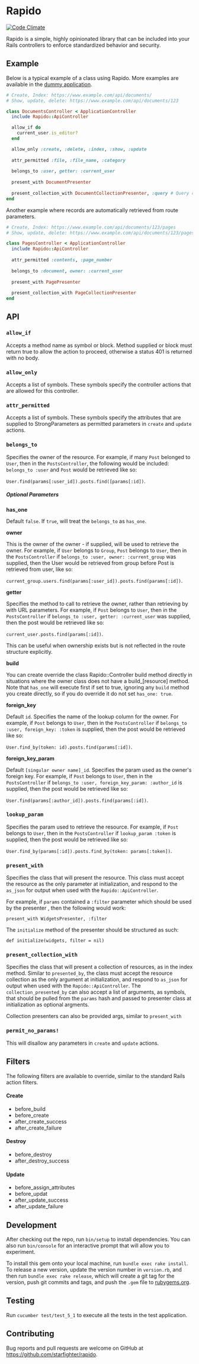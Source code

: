 # Rapido

[![Code Climate](https://codeclimate.com/github/starfighterheavy/rapido/badges/gpa.svg)](https://codeclimate.com/github/starfighterheavy/rapido)

Rapido is a simple, highly opinionated library that can be included into your Rails controllers to enforce standardized behavior and security.

## Example

Below is a typical example of a class using Rapido. More examples are available in the [dummy application](https://github.com/starfighterheavy/rapido/tree/master/test/dummy).

```ruby
# Create, Index: https://www.example.com/api/documents/
# Show, update, delete: https://www.example.com/api/documents/123

class DocumentsController < ApplicationController
  include Rapido::ApiController

  allow_if do
    current_user.is_editor?
  end

  allow_only :create, :delete, :index, :show, :update
  
  attr_permitted :file, :file_name, :category
  
  belongs_to :user, getter: :current_user
  
  present_with DocumentPresenter
  
  present_collection_with DocumentCollectionPresenter, :query # Query could be a string supplied as a URL parameter to search documents by name.
end
```

Another example where records are automatically retrieved from route parameters.

```ruby
# Create, Index: https://www.example.com/api/documents/123/pages
# Show, update, delete: https://www.example.com/api/documents/123/pages/345

class PagesController < ApplicationController
  include Rapido::ApiController
  
  attr_permitted :contents, :page_number
  
  belongs_to :document, owner: :current_user
  
  present_with PagePresenter
  
  present_collection_with PageCollectionPresenter
end
```

## API

### `allow_if`

Accepts a method name as symbol or block. Method supplied or block must return true to allow the action to proceed, otherwise a status 401 is returned with no body.

### `allow_only`

Accepts a list of symbols. These symbols specify the controller actions that are allowed for this controller.

### `attr_permitted`

Accepts a list of symbols. These symbols specify the attributes that are supplied to StrongParameters as permitted parameters in `create` and `update` actions.

### `belongs_to`

Specifies the owner of the resource. For example, if many `Post` belonged to `User`, then in the `PostsController`, the following would be included: `belongs_to :user` and `Post` would be retrieved like so:

`User.find(params[:user_id]).posts.find([params[:id])`.

##### Optional Parameters

**has_one** 

Default `false`. If `true`, will treat the `belongs_to` as `has_one`.

**owner** 

This is the owner of the owner - if supplied, will be used to retrieve the owner. For example, if `User` belongs to `Group`, `Post` belongs to `User`, then in the `PostsController` if `belongs_to :user, owner: :current_group` was supplied, then the User would be retrieved from group before Post is retrieved from user, like so:

`current_group.users.find(params[:user_id]).posts.find(params[:id])`.

**getter**

Specifies the method to call to retrieve the owner, rather than retrieving by with URL parameters. For example, if `Post` belongs to `User`, then in the `PostsController` if `belongs_to :user, getter: :current_user` was supplied, then the post would be retrieved like so: 

`current_user.posts.find(params[:id])`. 

This can be useful when ownership exists but is not reflected in the route structure explicitly.

**build**

You can create override the class Rapido::Controller build method directly in situations where the owner class does not have a build_[resource] method. Note that `has_one` will execute first if set to true, ignoring any `build` method you create directly, so if you do override it do not set `has_one: true`.

**foreign_key**

Default `id`. Specifies the name of the lookup column for the owner. For example, if `Post` belongs to `User`, then in the `PostsController` if `belongs_to :user, foreign_key: :token` is supplied, then the post would be retrieved like so: 

`User.find_by(token: id).posts.find(params[:id])`.

**foreign_key_param**

Default `[singular owner name]_id`. Specifies the param used as the owner's foreign key. For example, if `Post` belongs to `User`, then in the `PostsController` if `belongs_to :user, foreign_key_param: :author_id` is supplied, then the post would be retrieved like so: 

`User.find(params[:author_id]).posts.find(params[:id])`.

### `lookup_param`

Specifies the param used to retrieve the resource. For example, if `Post` belongs to `User`, then in the `PostsController` if `lookup_param :token` is supplied, then the post would be retrieved like so: 

`User.find_by(params[:id]).posts.find_by(token: params[:token])`.

### `present_with`

Specifies the class that will present the resource. This class must accept the resource as the only parameter at initialization, and respond to the `as_json` for output when used with the `Rapido::ApiController`.

For example, if `params` contained a `:filter` parameter which should be used by the presenter , then the following would work:

`present_with WidgetsPresenter, :filter`

The `initialize` method of the presenter should be structured as such:

`def initialize(widgets, filter = nil)`

### `present_collection_with`

Specifies the class that will present a collection of resources, as in the index method. Similar to `presented_by`, the class must accept the resource collection as the only argument at initialization, and respond to `as_json` for output when used with the `Rapido::ApiController`. The `collection_presented_by` can also accept a list of arguments, as symbols, that should be pulled from the `params` hash and passed to presenter class at initialization as optional argments.

Collection presenters can also be provided args, similar to `present_with`

### `permit_no_params!`

This will disallow any parameters in `create` and `update` actions.

## Filters

The following filters are available to override, similar to the standard Rails action filters.

#### Create

* before_build
* before_create
* after_create_success
* after_create_failure

#### Destroy

* before_destroy
* after_destroy_success

#### Update

* before_assign_attributes
* before_updat
* after_update_success
* after_update_failure

## Development

After checking out the repo, run `bin/setup` to install dependencies. You can also run `bin/console` for an interactive prompt that will allow you to experiment.

To install this gem onto your local machine, run `bundle exec rake install`. To release a new version, update the version number in `version.rb`, and then run `bundle exec rake release`, which will create a git tag for the version, push git commits and tags, and push the `.gem` file to [rubygems.org](https://rubygems.org).

## Testing

Run `cucumber test/test_5_1` to execute all the tests in the test application.

## Contributing

Bug reports and pull requests are welcome on GitHub at https://github.com/starfighter/rapido.

